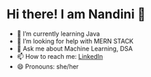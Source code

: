 # Hi there! I am Nandini 👋

- 🌱 I’m currently learning Java
- 🤔 I’m looking for help with MERN STACK
- 💬 Ask me about Machine Learning, DSA
- 📫 How to reach me: [LinkedIn](https://www.linkedin.com/in/usgnandini/)
- 😄 Pronouns: she/her

<!--- ![Github stats](https://github-readme-stats.vercel.app/api?username=usgn94)

<p align="left"> <img src="https://komarev.com/ghpvc/?username=usgn94&label=Profile Views&color=blue&style=plastic" alt="usgn94" /> </p> ---->
